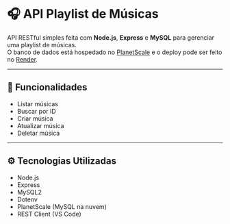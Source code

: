 # 🎧 API Playlist de Músicas

API RESTful simples feita com **Node.js**, **Express** e **MySQL** para gerenciar uma playlist de músicas.  
O banco de dados está hospedado no [PlanetScale](https://planetscale.com) e o deploy pode ser feito no [Render](https://render.com).

---

## 🚀 Funcionalidades

- Listar músicas
- Buscar por ID
- Criar música
- Atualizar música
- Deletar música

---

## ⚙️ Tecnologias Utilizadas

- Node.js
- Express
- MySQL2
- Dotenv
- PlanetScale (MySQL na nuvem)
- REST Client (VS Code)